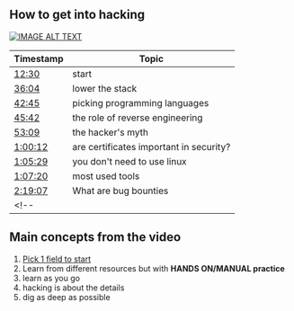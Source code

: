 ## How to get into hacking

[![IMAGE ALT TEXT](http://img.youtube.com/vi/9I5RAWGWj7I/0.jpg)](https://youtu.be/9I5RAWGWj7I?t=748 "How to get into hacking")

| Timestamp | Topic |
| --------------- | ----- |
| [12:30](https://youtu.be/9I5RAWGWj7I?t=750) | start |
| [36:04](https://youtu.be/9I5RAWGWj7I?t=2164) | lower the stack |
| [42:45](https://youtu.be/9I5RAWGWj7I?t=2565) | picking programming languages |
| [45:42](https://youtu.be/9I5RAWGWj7I?t=2742) | the role of reverse engineering |
| [53:09](https://youtu.be/9I5RAWGWj7I?t=3189) | the hacker's myth |
| [1:00:12](https://youtu.be/9I5RAWGWj7I?t=3612) | are certificates important in security? |
| [1:05:29](https://youtu.be/9I5RAWGWj7I?t=3929) | you don't need to use linux |
| [1:07:20](https://youtu.be/9I5RAWGWj7I?t=4040) | most used tools |
| [2:19:07](https://youtu.be/9I5RAWGWj7I?t=8347) | What are bug bounties |
<!-- | [](https://youtu.be/9I5RAWGWj7I?t=) |  | -->

## Main concepts from the video
1. [Pick 1 field to start](pages/fields.md)
2. Learn from different resources but with **HANDS ON/MANUAL practice**
3. learn as you go
4. hacking is about the details
5. dig as deep as possible
